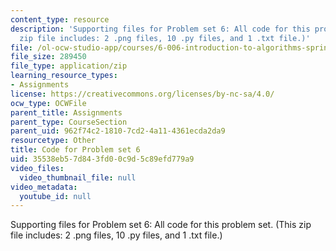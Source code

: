 ```yaml
---
content_type: resource
description: 'Supporting files for Problem set 6: All code for this problem set. (This
  zip file includes: 2 .png files, 10 .py files, and 1 .txt file.)'
file: /ol-ocw-studio-app/courses/6-006-introduction-to-algorithms-spring-2008/35538eb57d843fd00c9d5c89efd779a9_ps6_all.zip
file_size: 289450
file_type: application/zip
learning_resource_types:
- Assignments
license: https://creativecommons.org/licenses/by-nc-sa/4.0/
ocw_type: OCWFile
parent_title: Assignments
parent_type: CourseSection
parent_uid: 962f74c2-1810-7cd2-4a11-4361ecda2da9
resourcetype: Other
title: Code for Problem set 6
uid: 35538eb5-7d84-3fd0-0c9d-5c89efd779a9
video_files:
  video_thumbnail_file: null
video_metadata:
  youtube_id: null
---
```

Supporting files for Problem set 6: All code for this problem set. (This zip file includes: 2 .png files, 10 .py files, and 1 .txt file.)